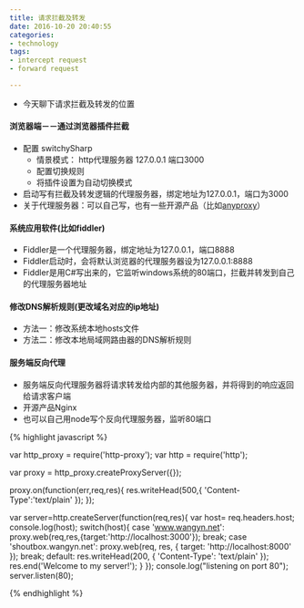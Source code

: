 ```yaml
---
title: 请求拦截及转发
date: 2016-10-20 20:40:55
categories:
- technology
tags:
- intercept request
- forward request

---
```


- 今天聊下请求拦截及转发的位置


#### 浏览器端－－通过浏览器插件拦截
- 配置 switchySharp 
    - 情景模式： http代理服务器    127.0.0.1   端口3000
    - 配置切换规则
    - 将插件设置为自动切换模式
- 启动写有拦截及转发逻辑的代理服务器，绑定地址为127.0.0.1，端口为3000
- 关于代理服务器：可以自己写，也有一些开源产品（比如[anyproxy](http://anyproxy.io/cn/)）

<!-- more -->

#### 系统应用软件(比如fiddler)
- Fiddler是一个代理服务器，绑定地址为127.0.0.1，端口8888
- Fiddler启动时，会将默认浏览器的代理服务器设为127.0.0.1:8888
- Fiddler是用C#写出来的，它监听windows系统的80端口，拦截并转发到自己的代理服务器地址


#### 修改DNS解析规则(更改域名对应的ip地址)
- 方法一：修改系统本地hosts文件
- 方法二：修改本地局域网路由器的DNS解析规则

#### 服务端反向代理
- 服务端反向代理服务器将请求转发给内部的其他服务器，并将得到的响应返回给请求客户端
- 开源产品Nginx
- 也可以自己用node写个反向代理服务器，监听80端口

{% highlight javascript %}

var http_proxy = require('http-proxy');
var http       = require('http');

var proxy      = http_proxy.createProxyServer({});

proxy.on(function(err,req,res){
    res.writeHead(500,{
        'Content-Type':'text/plain'
    });
});

var server=http.createServer(function(req,res){
    var host= req.headers.host;
    console.log(host);
    switch(host){
        case 'www.wangyn.net':
            proxy.web(req,res,{target:'http://localhost:3000'});
            break;
        case 'shoutbox.wangyn.net':
            proxy.web(req, res, { target: 'http://localhost:8000' });
            break;
        default:
            res.writeHead(200, {
                'Content-Type': 'text/plain'
            });
            res.end('Welcome to my server!');
    }
});
console.log("listening on port 80");
server.listen(80);


{% endhighlight %}



